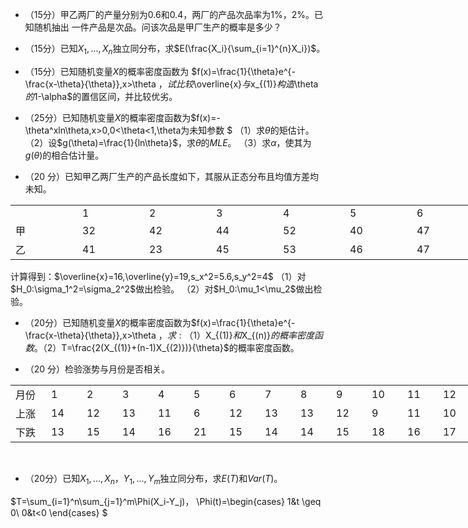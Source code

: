 -  （15分）甲乙两厂的产量分别为$0.6$和$0.4$，两厂的产品次品率为$1\%$，$2\%$。已知随机抽出 一件产品是次品。问该次品是甲厂生产的概率是多少？ 


 -  （15分）已知$X_1,...,X_n$独立同分布，求$E(\frac{X_i}{\sum_{i=1}^{n}X_i})$。 
-  （15分）已知随机变量$X$的概率密度函数为 $f(x)=\frac{1}{\theta}e^{-\frac{x-\theta}{\theta}},x>\theta
$，试比较$\overline{x}$与$x_{(1)}$构造$\theta$的$1-\alpha$的置信区间，并比较优劣。
​

 - （25分）已知随机变量$X$的概率密度函数为$f(x)=-\theta^xln\theta,x>0,0<\theta<1,\theta为未知参数
$
（1）求$\theta$的矩估计。
 （2）设$g(\theta)=\frac{1}{ln\theta}$，求$\theta$的$MLE$。
 （3）求$\alpha$，使其为$g(\theta)$的相合估计量。
 ​

 - （20 分）已知甲乙两厂生产的产品长度如下，其服从正态分布且均值方差均未知。
<table data-lake-id="6dace53e" id="6dace53e" margin="true" class="lake-table" style="width: 749px"><colgroup><col width="107"><col width="107"><col width="107"><col width="107"><col width="107"><col width="107"><col width="107"></colgroup><tbody><tr data-lake-id="u97a22041" id="u97a22041"><td data-lake-id="ud5ebeaf5" id="ud5ebeaf5">​

 </td><td data-lake-id="u6105a3ae" id="u6105a3ae">1
 </td><td data-lake-id="uc3d6e241" id="uc3d6e241">2
 </td><td data-lake-id="u573b2c54" id="u573b2c54">3
 </td><td data-lake-id="udee71114" id="udee71114">4
 </td><td data-lake-id="ue28ff8b4" id="ue28ff8b4">5
 </td><td data-lake-id="ueaf3fe9f" id="ueaf3fe9f">6
 </td></tr><tr data-lake-id="ud527a4cb" id="ud527a4cb"><td data-lake-id="u5ab6acec" id="u5ab6acec">甲
 </td><td data-lake-id="uf1190578" id="uf1190578">32
 </td><td data-lake-id="u6859779c" id="u6859779c">42
 </td><td data-lake-id="ue58edea1" id="ue58edea1">44
 </td><td data-lake-id="uc681c70a" id="uc681c70a">52
 </td><td data-lake-id="u48b44d22" id="u48b44d22">40
 </td><td data-lake-id="u848447ea" id="u848447ea">47
 </td></tr><tr data-lake-id="u7590f172" id="u7590f172"><td data-lake-id="uacd885ed" id="uacd885ed">乙
 </td><td data-lake-id="ub3024eb4" id="ub3024eb4">41
 </td><td data-lake-id="u033eedb6" id="u033eedb6">23
 </td><td data-lake-id="u3bd6ba2b" id="u3bd6ba2b">45
 </td><td data-lake-id="ufe90ec2a" id="ufe90ec2a">53
 </td><td data-lake-id="u4d83fc92" id="u4d83fc92">46
 </td><td data-lake-id="uba1ad307" id="uba1ad307">47
 </td></tr></tbody></table>计算得到：$\overline{x}=16,\overline{y}=19,s_x^2=5.6,s_y^2=4$
 （1）对$H_0:\sigma_1^2=\sigma_2^2$做出检验。
 （2）对$H_0:\mu_1<\mu_2$做出检验。
 ​

 - （20分）已知随机变量$X$的概率密度函数为$f(x)=\frac{1}{\theta}e^{-\frac{x-\theta}{\theta}},x>\theta
$，求:
（1）$X_{(1)}$和$X_{(n)}$的概率密度函数。
 （2）$T=\frac{2(X_{(1)}+(n-1)X_{(2)})}{\theta}$的概率密度函数。
 ​

 - （20 分）检验涨势与月份是否相关。
<table data-lake-id="e67ecb80" id="e67ecb80" margin="true" class="lake-table" style="width: 741px"><colgroup><col width="57"><col width="57"><col width="57"><col width="57"><col width="57"><col width="57"><col width="57"><col width="57"><col width="57"><col width="57"><col width="57"><col width="57"><col width="57"></colgroup><tbody><tr data-lake-id="u0fb8f316" id="u0fb8f316"><td data-lake-id="u8032c53c" id="u8032c53c">月份
 </td><td data-lake-id="u95d974dc" id="u95d974dc">1
 </td><td data-lake-id="u2bfae880" id="u2bfae880">2
 </td><td data-lake-id="ue7d6aede" id="ue7d6aede">3
 </td><td data-lake-id="u12a36e2a" id="u12a36e2a">4
 </td><td data-lake-id="u2ff1a0f9" id="u2ff1a0f9">5
 </td><td data-lake-id="u45d723b2" id="u45d723b2">6
 </td><td data-lake-id="u7a6994f9" id="u7a6994f9">7
 </td><td data-lake-id="u389ddad8" id="u389ddad8">8
 </td><td data-lake-id="u8207c1d1" id="u8207c1d1">9
 </td><td data-lake-id="u942fa393" id="u942fa393">10
 </td><td data-lake-id="ud30e139f" id="ud30e139f">11
 </td><td data-lake-id="u5c20ec09" id="u5c20ec09">12
 </td></tr><tr data-lake-id="u944ede93" id="u944ede93"><td data-lake-id="udb140a48" id="udb140a48">上涨
 </td><td data-lake-id="u600f3fd4" id="u600f3fd4">14
 </td><td data-lake-id="u88dca4f1" id="u88dca4f1">12
 </td><td data-lake-id="uf7782248" id="uf7782248">13
 </td><td data-lake-id="u500962ee" id="u500962ee">11
 </td><td data-lake-id="u0f626404" id="u0f626404">6
 </td><td data-lake-id="u48354b29" id="u48354b29">12
 </td><td data-lake-id="u295169b1" id="u295169b1">13
 </td><td data-lake-id="udca63610" id="udca63610">13
 </td><td data-lake-id="u673a25bd" id="u673a25bd">12
 </td><td data-lake-id="u1c47d5c1" id="u1c47d5c1">9
 </td><td data-lake-id="u77a6766c" id="u77a6766c">11
 </td><td data-lake-id="u755fb936" id="u755fb936">10
 </td></tr><tr data-lake-id="u6d0c9c30" id="u6d0c9c30"><td data-lake-id="ua737419c" id="ua737419c">下跌
 </td><td data-lake-id="ua71dc592" id="ua71dc592">13
 </td><td data-lake-id="u93d8f8c7" id="u93d8f8c7">15
 </td><td data-lake-id="ud236125e" id="ud236125e">14
 </td><td data-lake-id="u06f71240" id="u06f71240">16
 </td><td data-lake-id="u6dbb484a" id="u6dbb484a">21
 </td><td data-lake-id="u26d643b4" id="u26d643b4">15
 </td><td data-lake-id="uedd94b65" id="uedd94b65">14
 </td><td data-lake-id="u646a519b" id="u646a519b">14
 </td><td data-lake-id="ubb5068e8" id="ubb5068e8">15
 </td><td data-lake-id="u1423854c" id="u1423854c">18
 </td><td data-lake-id="u15124255" id="u15124255">16
 </td><td data-lake-id="udc56022b" id="udc56022b">17
 </td></tr></tbody></table>​

 - （20分）已知$X_1,...,X_n$，$Y_1,...,Y_m$独立同分布，求$E(T)$和$Var(T)$。
​

 $T=\sum_{i=1}^n\sum_{j=1}^m\Phi(X_i-Y_j)，
\Phi(t)=\begin{cases}
1&t \geq 0\\
0&t<0
\end{cases}
$
 